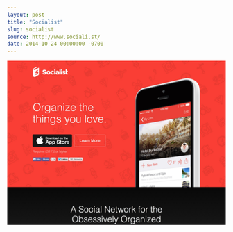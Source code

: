 ```yaml
---
layout: post 
title: "Socialist"
slug: socialist
source: http://www.sociali.st/
date: 2014-10-24 00:00:00 -0700
---
```


<img src="/screenshots/socialist.jpg">